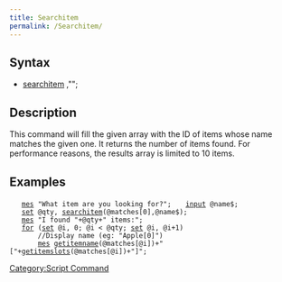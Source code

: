 ```yaml
---
title: Searchitem
permalink: /Searchitem/
---
```


Syntax
------

-   [searchitem](/searchitem "wikilink") <array name>,"<item name>";

Description
-----------

This command will fill the given array with the ID of items whose name matches the given one. It returns the number of items found. For performance reasons, the results array is limited to 10 items.

Examples
--------

`   `[`mes`](/mes "wikilink")` "What item are you looking for?";`
`   `[`input`](/input "wikilink")` @name$;`
`   `[`set`](/set "wikilink")` @qty, `[`searchitem`](/searchitem "wikilink")`(@matches[0],@name$);`
`   `[`mes`](/mes "wikilink")` "I found "+@qty+" items:";`
`   `[`for`](/for "wikilink")` (`[`set`](/set "wikilink")` @i, 0; @i < @qty; `[`set`](/set "wikilink")` @i, @i+1)`
`       //Display name (eg: "Apple[0]")`
`       `[`mes`](/mes "wikilink")` `[`getitemname`](/getitemname "wikilink")`(@matches[@i])+"["+`[`getitemslots`](/getitemslots "wikilink")`(@matches[@i])+"]";`

[Category:Script Command](/Category:Script_Command "wikilink")
